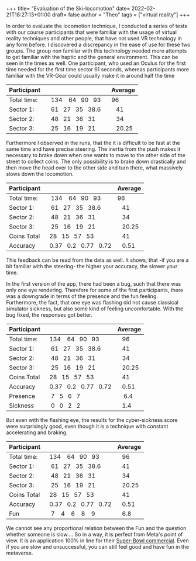 +++
title= "Evaluation of the Ski-locomotion"
date= 2022-02-21T18:27:13+01:00
draft= false
author = "Theo"
tags = ["virtual reality"]
+++

In order to evaluate the locomotion technique, I conducted a series of tests with our course participants that were familiar with the usage of virtual reality techniques and other people, that have not used VR technology in any form before. I discovered a discrepancy in the ease of use for these two groups. The group non familiar with this technology needed more attempts to get familiar with the haptic and the general environment. This can be seen in the times as well. One participant, who used an Oculus for the first time needed for the first time sector 61 seconds, whereas participants more familiar with the VR-Gear could usually make it in around half the time


Participant|&nbsp;&nbsp;&nbsp;&nbsp;&nbsp;&nbsp;&nbsp;&nbsp;&nbsp;&nbsp;&nbsp;|Average
----------|-----------------|------
Total time:|&nbsp;&nbsp;	134	&nbsp;&nbsp; 64&nbsp;&nbsp;	90&nbsp;&nbsp;	93&nbsp;&nbsp;&nbsp;	|  96
Sector 1: |&nbsp;&nbsp;	61&nbsp;&nbsp;	27&nbsp;&nbsp;	35&nbsp;&nbsp;	38.6|&nbsp;&nbsp;	41
Sector 2: |&nbsp;&nbsp;	48&nbsp;&nbsp;	21&nbsp;&nbsp;	36&nbsp;&nbsp;	31	|&nbsp;&nbsp;  34
Sector 3: |&nbsp;&nbsp;	25&nbsp;&nbsp;	16&nbsp;&nbsp;	19&nbsp;&nbsp;	21	|&nbsp;&nbsp;  20.25




Furthermore I observed in the runs, that the it is difficult to be fast at the same time and have precise steering. The inertia from the push makes it necessary to brake down when one wants to move to the other side of the street to collect coins. The only possibility is to brake down drastically and then move the head over to the other side and turn there, what massively slows down the locomotion.


Participant|&nbsp;&nbsp;&nbsp;&nbsp;&nbsp;&nbsp;&nbsp;&nbsp;&nbsp;&nbsp;&nbsp;|Average
----------|-----------------|------
Total time:|&nbsp;&nbsp;	134	&nbsp;&nbsp; 64&nbsp;&nbsp;	90&nbsp;&nbsp;	93&nbsp;&nbsp;&nbsp;	|  96
Sector 1: |&nbsp;&nbsp;	61&nbsp;&nbsp;	27&nbsp;&nbsp;	35&nbsp;&nbsp;	38.6|&nbsp;&nbsp;	41
Sector 2: |&nbsp;&nbsp;	48&nbsp;&nbsp;	21&nbsp;&nbsp;	36&nbsp;&nbsp;	31	|&nbsp;&nbsp;  34
Sector 3: |&nbsp;&nbsp;	25&nbsp;&nbsp;	16&nbsp;&nbsp;	19&nbsp;&nbsp;	21	|&nbsp;&nbsp;  20.25
Coins Total|&nbsp;&nbsp;28&nbsp;&nbsp;	15&nbsp;&nbsp;	57&nbsp;&nbsp;	53	|&nbsp;&nbsp;	41
Accuracy   |&nbsp;&nbsp;0.37&nbsp;&nbsp; 0.2&nbsp;&nbsp; 0.77&nbsp;&nbsp; 0.72|&nbsp;&nbsp; 0.51


This feedback can be read from the data as well. It shows, that -if you are a bit familiar with the steering- the higher your accuracy, the slower your time. 

In the first version of the app, there had been a bug, such that there was only one eye rendering. Therefore for some of the first participants, there was a downgrade in terms of the presence and the fun feeling. Furthermore, the fact, that one eye was flashing did not cause classical simulator sickness, but also some kind of feeling uncomfortable. With the bug fixed, the responses got better.




Participant|&nbsp;&nbsp;&nbsp;&nbsp;&nbsp;&nbsp;&nbsp;&nbsp;&nbsp;&nbsp;&nbsp;|Average
----------|-----------------|------
Total time:|&nbsp;&nbsp;134	&nbsp;&nbsp; 64&nbsp;&nbsp;	90&nbsp;&nbsp;	93|&nbsp;&nbsp;  96
Sector 1: |&nbsp;&nbsp;	61&nbsp;&nbsp;	27&nbsp;&nbsp;	35&nbsp;&nbsp;	38.6|&nbsp;&nbsp;	41
Sector 2: |&nbsp;&nbsp;	48&nbsp;&nbsp;	21&nbsp;&nbsp;	36&nbsp;&nbsp;	31	|&nbsp;&nbsp;  34
Sector 3: |&nbsp;&nbsp;	25&nbsp;&nbsp;	16&nbsp;&nbsp;	19&nbsp;&nbsp;	21	|&nbsp;&nbsp;  20.25
Coins Total|&nbsp;&nbsp;28&nbsp;&nbsp;	15&nbsp;&nbsp;	57&nbsp;&nbsp;	53	|&nbsp;&nbsp;	41
Accuracy   |&nbsp;&nbsp;0.37&nbsp;&nbsp; 0.2&nbsp;&nbsp; 0.77&nbsp;&nbsp; 0.72|&nbsp;&nbsp; 0.51				
Presence   |&nbsp;&nbsp;&nbsp;7&nbsp;&nbsp;&nbsp;5&nbsp;&nbsp;&nbsp;6&nbsp;&nbsp;&nbsp;7|&nbsp;&nbsp;&nbsp;		6.4
Sickness   |&nbsp;&nbsp;&nbsp;0&nbsp;&nbsp;&nbsp;0&nbsp;&nbsp;&nbsp;2&nbsp;&nbsp;&nbsp;2&nbsp;&nbsp;&nbsp;|&nbsp;&nbsp;		1.4

But even with the flashing eye, the results for the cyber-sickness score were surprisingly good, even though it is a technique with constant accelerating and braking. 

Participant|&nbsp;&nbsp;&nbsp;&nbsp;&nbsp;&nbsp;&nbsp;&nbsp;&nbsp;&nbsp;&nbsp;|Average
----------|-----------------|------
Total time:|&nbsp;&nbsp;134	&nbsp;&nbsp; 64&nbsp;&nbsp;	90&nbsp;&nbsp;	93|&nbsp;&nbsp;  96
Sector 1: |&nbsp;&nbsp;	61&nbsp;&nbsp;	27&nbsp;&nbsp;	35&nbsp;&nbsp;	38.6|&nbsp;&nbsp;	41
Sector 2: |&nbsp;&nbsp;	48&nbsp;&nbsp;	21&nbsp;&nbsp;	36&nbsp;&nbsp;	31	|&nbsp;&nbsp;  34
Sector 3: |&nbsp;&nbsp;	25&nbsp;&nbsp;	16&nbsp;&nbsp;	19&nbsp;&nbsp;	21	|&nbsp;&nbsp;  20.25
Coins Total|&nbsp;&nbsp;28&nbsp;&nbsp;	15&nbsp;&nbsp;	57&nbsp;&nbsp;	53	|&nbsp;&nbsp;	41
Accuracy   |&nbsp;&nbsp;0.37&nbsp;&nbsp; 0.2&nbsp;&nbsp; 0.77&nbsp;&nbsp; 0.72|&nbsp;&nbsp; 0.51
Fun|&nbsp;&nbsp;&nbsp;7&nbsp;&nbsp;&nbsp; 4&nbsp;&nbsp;&nbsp;	6&nbsp;&nbsp;&nbsp; 8&nbsp;&nbsp;&nbsp;	9 |&nbsp;&nbsp; 6.8



We cannot see any proportional relation between the Fun and the question whether someone is slow.... So in a way, it is perfect from Meta's point of view. It is an application 100% in line for their [Super-Bowl commercial](https://www.youtube.com/watch?v=LcmAlpIp3oM). Even if you are slow and unsuccessful, you can still feel good and have fun in the metaverse.




